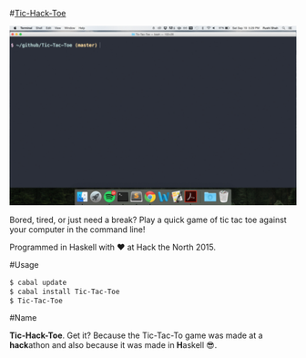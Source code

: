 #[Tic-Hack-Toe](https://hackage.haskell.org/package/Tic-Tac-Toe-0.1.0.2)

![Game Gif](screen_shots/game.gif)

Bored, tired, or just need a break? Play a quick game of tic tac toe against your computer in the command line!

Programmed in Haskell with :heart: at Hack the North 2015.

#Usage

	$ cabal update
	$ cabal install Tic-Tac-Toe
	$ Tic-Tac-Toe

#Name

<b>Tic-Hack-Toe</b>. Get it? Because the Tic-Tac-To game was made at a <b>hack</b>athon and also because it was made in <b>H</b>askell :sunglasses:.

